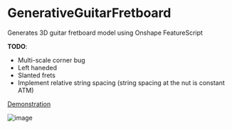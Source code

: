 # GenerativeGuitarFretboard
Generates 3D guitar fretboard model using Onshape FeatureScript


**TODO**:
 - Multi-scale corner bug
 - Left haneded
 - Slanted frets
 - Implement relative string spacing (string spacing at the nut is constant ATM)

[Demonstration](https://cad.onshape.com/documents/b017d268f3745481942d11c2/w/13dffaaa6eb5d874da016f8f/e/3476323415e937a6558a98a5?renderMode=0&uiState=66c0d6071d66e029c2654a4a)

![image](https://github.com/user-attachments/assets/2692ac04-5b85-4e1f-a043-29fb3fdf8932)
